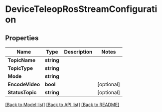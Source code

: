 # DeviceTeleopRosStreamConfiguration

## Properties

Name | Type | Description | Notes
------------ | ------------- | ------------- | -------------
**TopicName** | **string** |  | 
**TopicType** | **string** |  | 
**Mode** | **string** |  | 
**EncodeVideo** | **bool** |  | [optional] 
**StatusTopic** | **string** |  | [optional] 

[[Back to Model list]](../README.md#documentation-for-models) [[Back to API list]](../README.md#documentation-for-api-endpoints) [[Back to README]](../README.md)


